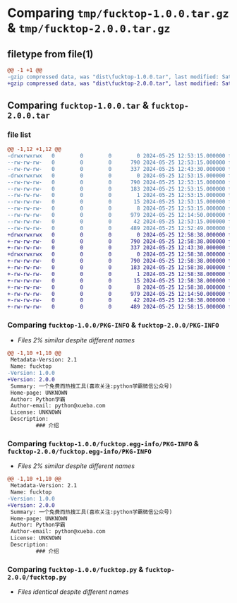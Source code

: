 # Comparing `tmp/fucktop-1.0.0.tar.gz` & `tmp/fucktop-2.0.0.tar.gz`

## filetype from file(1)

```diff
@@ -1 +1 @@
-gzip compressed data, was "dist\fucktop-1.0.0.tar", last modified: Sat May 25 12:53:15 2024, max compression
+gzip compressed data, was "dist\fucktop-2.0.0.tar", last modified: Sat May 25 12:58:38 2024, max compression
```

## Comparing `fucktop-1.0.0.tar` & `fucktop-2.0.0.tar`

### file list

```diff
@@ -1,12 +1,12 @@
-drwxrwxrwx   0        0        0        0 2024-05-25 12:53:15.000000 fucktop-1.0.0/
--rw-rw-rw-   0        0        0      790 2024-05-25 12:53:15.000000 fucktop-1.0.0/PKG-INFO
--rw-rw-rw-   0        0        0      337 2024-05-25 12:43:30.000000 fucktop-1.0.0/README.md
-drwxrwxrwx   0        0        0        0 2024-05-25 12:53:15.000000 fucktop-1.0.0/fucktop.egg-info/
--rw-rw-rw-   0        0        0      790 2024-05-25 12:53:15.000000 fucktop-1.0.0/fucktop.egg-info/PKG-INFO
--rw-rw-rw-   0        0        0      183 2024-05-25 12:53:15.000000 fucktop-1.0.0/fucktop.egg-info/SOURCES.txt
--rw-rw-rw-   0        0        0        1 2024-05-25 12:53:15.000000 fucktop-1.0.0/fucktop.egg-info/dependency_links.txt
--rw-rw-rw-   0        0        0       15 2024-05-25 12:53:15.000000 fucktop-1.0.0/fucktop.egg-info/requires.txt
--rw-rw-rw-   0        0        0        8 2024-05-25 12:53:15.000000 fucktop-1.0.0/fucktop.egg-info/top_level.txt
--rw-rw-rw-   0        0        0      979 2024-05-25 12:14:50.000000 fucktop-1.0.0/fucktop.py
--rw-rw-rw-   0        0        0       42 2024-05-25 12:53:15.000000 fucktop-1.0.0/setup.cfg
--rw-rw-rw-   0        0        0      489 2024-05-25 12:52:49.000000 fucktop-1.0.0/setup.py
+drwxrwxrwx   0        0        0        0 2024-05-25 12:58:38.000000 fucktop-2.0.0/
+-rw-rw-rw-   0        0        0      790 2024-05-25 12:58:38.000000 fucktop-2.0.0/PKG-INFO
+-rw-rw-rw-   0        0        0      337 2024-05-25 12:43:30.000000 fucktop-2.0.0/README.md
+drwxrwxrwx   0        0        0        0 2024-05-25 12:58:38.000000 fucktop-2.0.0/fucktop.egg-info/
+-rw-rw-rw-   0        0        0      790 2024-05-25 12:58:38.000000 fucktop-2.0.0/fucktop.egg-info/PKG-INFO
+-rw-rw-rw-   0        0        0      183 2024-05-25 12:58:38.000000 fucktop-2.0.0/fucktop.egg-info/SOURCES.txt
+-rw-rw-rw-   0        0        0        1 2024-05-25 12:58:38.000000 fucktop-2.0.0/fucktop.egg-info/dependency_links.txt
+-rw-rw-rw-   0        0        0       15 2024-05-25 12:58:38.000000 fucktop-2.0.0/fucktop.egg-info/requires.txt
+-rw-rw-rw-   0        0        0        8 2024-05-25 12:58:38.000000 fucktop-2.0.0/fucktop.egg-info/top_level.txt
+-rw-rw-rw-   0        0        0      979 2024-05-25 12:14:50.000000 fucktop-2.0.0/fucktop.py
+-rw-rw-rw-   0        0        0       42 2024-05-25 12:58:38.000000 fucktop-2.0.0/setup.cfg
+-rw-rw-rw-   0        0        0      489 2024-05-25 12:58:15.000000 fucktop-2.0.0/setup.py
```

### Comparing `fucktop-1.0.0/PKG-INFO` & `fucktop-2.0.0/PKG-INFO`

 * *Files 2% similar despite different names*

```diff
@@ -1,10 +1,10 @@
 Metadata-Version: 2.1
 Name: fucktop
-Version: 1.0.0
+Version: 2.0.0
 Summary: 一个免费而热搜工具(喜欢关注:python学霸微信公众号)
 Home-page: UNKNOWN
 Author: Python学霸
 Author-email: python@xueba.com
 License: UNKNOWN
 Description: 
         ### 介绍
```

### Comparing `fucktop-1.0.0/fucktop.egg-info/PKG-INFO` & `fucktop-2.0.0/fucktop.egg-info/PKG-INFO`

 * *Files 2% similar despite different names*

```diff
@@ -1,10 +1,10 @@
 Metadata-Version: 2.1
 Name: fucktop
-Version: 1.0.0
+Version: 2.0.0
 Summary: 一个免费而热搜工具(喜欢关注:python学霸微信公众号)
 Home-page: UNKNOWN
 Author: Python学霸
 Author-email: python@xueba.com
 License: UNKNOWN
 Description: 
         ### 介绍
```

### Comparing `fucktop-1.0.0/fucktop.py` & `fucktop-2.0.0/fucktop.py`

 * *Files identical despite different names*

